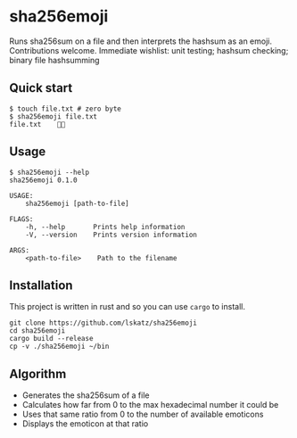 # sha256emoji

Runs sha256sum on a file and then interprets the hashsum as an emoji.
Contributions welcome.  Immediate wishlist: unit testing; hashsum checking; binary file hashsumming

## Quick start

    $ touch file.txt # zero byte
    $ sha256emoji file.txt 
    file.txt	👦🏻

## Usage

    $ sha256emoji --help
    sha256emoji 0.1.0

    USAGE:
        sha256emoji [path-to-file]

    FLAGS:
        -h, --help       Prints help information
        -V, --version    Prints version information

    ARGS:
        <path-to-file>    Path to the filename

## Installation

This project is written in rust and so you can use `cargo`
to install.

    git clone https://github.com/lskatz/sha256emoji
    cd sha256emoji
    cargo build --release
    cp -v ./sha256emoji ~/bin

## Algorithm

* Generates the sha256sum of a file
* Calculates how far from 0 to the max hexadecimal number it could be
* Uses that same ratio from 0 to the number of available emoticons
* Displays the emoticon at that ratio

